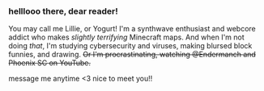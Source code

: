 ### helllooo there, dear reader!

You may call me Lillie, or Yogurt! I'm a synthwave enthusiast and webcore addict who makes *slightly terrifying* Minecraft maps.
And when I'm not doing *that*, I'm studying cybersecurity and viruses, making blursed block funnies, and drawing. ~~Or I'm procrastinating, watching @Endermanch and Phoenix SC on YouTube.~~

message me anytime <3
nice to meet you!!

<!--
**Yogurtified/Yogurtified** is a ✨ _special_ ✨ repository because its `README.md` (this file) appears on your GitHub profile.

Here are some ideas to get you started:

- 🔭 I’m currently working on ...
- 🌱 I’m currently learning ...
- 👯 I’m looking to collaborate on ...
- 🤔 I’m looking for help with ...
- 💬 Ask me about ...
- 📫 How to reach me: ...
- 😄 Pronouns: ...
- ⚡ Fun fact: ...
-->
